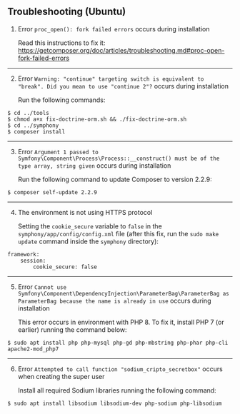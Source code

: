 Troubleshooting (Ubuntu)
------------------------

1. Error `proc_open(): fork failed errors` occurs during installation

   Read this instructions to fix it: https://getcomposer.org/doc/articles/troubleshooting.md#proc-open-fork-failed-errors

---

2. Error `Warning: "continue" targeting switch is equivalent to "break". Did you mean to use "continue 2"?` occurs during installation

   Run the following commands:

```
$ cd ../tools
$ chmod a+x fix-doctrine-orm.sh && ./fix-doctrine-orm.sh
$ cd ../symphony
$ composer install
```

---

3. Error `Argument 1 passed to Symfony\Component\Process\Process::__construct() must be of the type array, string given` occurs during installation

   Run the following command to update Composer to version 2.2.9:

```
$ composer self-update 2.2.9
```

---

4. The environment is not using HTTPS protocol

   Setting the `cookie_secure` variable to `false` in the `symphony/app/config/config.xml` file (after this fix, run the `sudo make update` command inside the `symphony` directory):

```
framework:
    session:
        cookie_secure: false
```

---

5. Error `Cannot use Symfony\Component\DependencyInjection\ParameterBag\ParameterBag as ParameterBag because the name is already in use` occurs during installation

   This error occurs in environment with PHP 8. To fix it, install PHP 7 (or earlier) running the command below:

```
$ sudo apt install php php-mysql php-gd php-mbstring php-phar php-cli apache2-mod_php7
```

---

6. Error `Attempted to call function "sodium_cripto_secretbox"` occurs when creating the super user

   Install all required Sodium libraries running the following command:

```
$ sudo apt install libsodium libsodium-dev php-sodium php-libsodium
```
